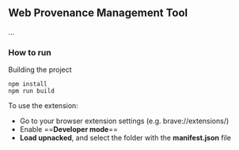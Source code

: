 ## Web Provenance Management Tool
...

### How to run

Building the project

```
npm install
npm run build
```

To use the extension:
 - Go to your browser extension settings (e.g. brave://extensions/) 
 - Enable ==**Developer mode**==
 - **Load upnacked**, and select the folder with the **manifest.json** file
